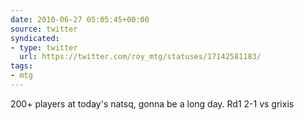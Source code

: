```yaml
---
date: 2010-06-27 05:05:45+00:00
source: twitter
syndicated:
- type: twitter
  url: https://twitter.com/roy_mtg/statuses/17142581183/
tags:
- mtg
---
```


200+ players at today's natsq, gonna be a long day. Rd1 2-1 vs grixis